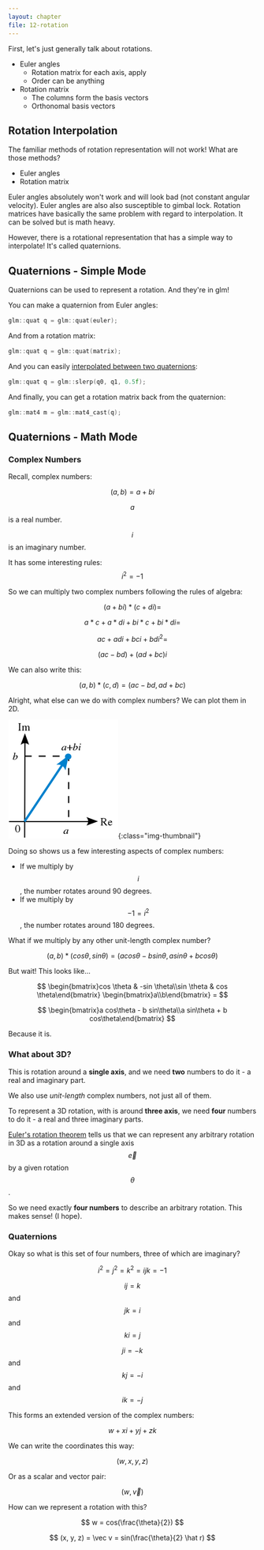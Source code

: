 ```yaml
---
layout: chapter
file: 12-rotation
---
```



First, let's just generally talk about rotations.

* Euler angles
  * Rotation matrix for each axis, apply
  * Order can be anything
* Rotation matrix
  * The columns form the basis vectors
  * Orthonomal basis vectors


## Rotation Interpolation

The familiar methods of rotation representation will not work!
What are those methods?

* Euler angles
* Rotation matrix

Euler angles absolutely won't work and will look bad (not constant angular velocity).
Euler angles are also also susceptible to gimbal lock.
Rotation matrices have basically the same problem with regard to interpolation.
It can be solved but is math heavy.

However, there is a rotational representation that has a simple way to interpolate!
It's called quaternions.

## Quaternions - Simple Mode

Quaternions can be used to represent a rotation.
And they're in glm!

You can make a quaternion from Euler angles:

```cpp
glm::quat q = glm::quat(euler);
```

And from a rotation matrix:

```cpp
glm::quat q = glm::quat(matrix);
```

And you can easily [interpolated between two quaternions](https://glm.g-truc.net/0.9.0/api/a00135.html#a99e0097254662e3d4d5859fa329762ca):

```cpp
glm::quat q = glm::slerp(q0, q1, 0.5f);
```

And finally, you can get a rotation matrix back from the quaternion:

```cpp
glm::mat4 m = glm::mat4_cast(q);
```



## Quaternions - Math Mode

### Complex Numbers

Recall, complex numbers:

$$ (a, b) = a + b i $$

$$ a $$ is a real number.

$$ i $$ is an imaginary number.

It has some interesting rules: $$ i^2 = -1 $$

So we can multiply two complex numbers following the rules of algebra:

$$ (a + b i) * (c + d i) = $$

$$ a * c + a * d i + b i * c + b i * d i = $$

$$ ac + ad i + bc i + bd i^2 = $$

$$ (ac - bd) + (ad + bc) i $$

We can also write this:

$$ (a, b) * (c, d) = (ac - bd, ad + bc) $$

Alright, what else can we do with complex numbers?
We can plot them in 2D.

![complex-number](11-figure-complex-number.png){:class="img-thumbnail"}

Doing so shows us a few interesting aspects of complex numbers:

* If we multiply by $$ i $$, the number rotates around 90 degrees.
* If we multiply by $$ -1 = i^2 $$, the number rotates around 180 degrees.

What if we multiply by any other unit-length complex number?

$$ (a, b) * (cos\theta, sin\theta) = (a cos\theta - b sin\theta, a sin\theta + b cos\theta) $$

But wait! This looks like...

$$ \begin{bmatrix}cos \theta & -sin \theta\\sin \theta & cos \theta\end{bmatrix} \begin{bmatrix}a\\b\end{bmatrix} = $$

$$ \begin{bmatrix}a cos\theta - b sin\theta\\a sin\theta + b cos\theta\end{bmatrix} $$

Because it is.

### What about 3D?

This is rotation around a **single axis**, and we need **two** numbers to do it - a real and imaginary part.

We also use *unit-length* complex numbers, not just all of them.

To represent a 3D rotation, with is around **three axis**, we need **four** numbers to do it - a real and three imaginary parts.

[Euler's rotation theorem](https://en.wikipedia.org/wiki/Euler%27s_rotation_theorem) tells us that we can represent any arbitrary rotation in 3D
as a rotation around a single axis $$ \vec e $$ by a given rotation $$ \theta $$.

So we need exactly **four numbers** to describe an arbitrary rotation.
This makes sense!
(I hope).

### Quaternions

Okay so what is this set of four numbers, three of which are imaginary?

$$ i^2 = j^2 = k^2 = ijk = -1 $$

$$ ij = k $$ and $$ jk = i $$ and $$ ki = j $$

$$ ji = -k $$ and $$ kj = -i $$ and $$ ik = -j $$

This forms an extended version of the complex numbers:

$$ w + xi + yj + zk $$

We can write the coordinates this way:

$$ (w, x, y, z) $$

Or as a scalar and vector pair:

$$ (w, \vec v) $$

How can we represent a rotation with this?

$$ w = cos(\frac{\theta}{2}) $$

$$ (x, y, z) = \vec v = sin(\frac{\theta}{2} \hat r) $$

